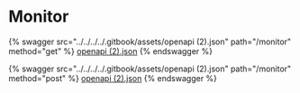 # Monitor

{% swagger src="../../../../.gitbook/assets/openapi (2).json" path="/monitor" method="get" %}
[openapi (2).json](<../../../../.gitbook/assets/openapi (2).json>)
{% endswagger %}

{% swagger src="../../../../.gitbook/assets/openapi (2).json" path="/monitor" method="post" %}
[openapi (2).json](<../../../../.gitbook/assets/openapi (2).json>)
{% endswagger %}
